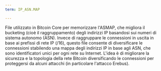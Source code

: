 ```yaml
---
term: IP_ASN.MAP

---
```

File utilizzato in Bitcoin Core per memorizzare l'ASMAP, che migliora il bucketing (cioè il raggruppamento) degli indirizzi IP basandosi sui numeri di sistema autonomo (ASN). Invece di raggruppare le connessioni in uscita in base ai prefissi di rete IP (/16), questo file consente di diversificare le connessioni stabilendo una mappa degli indirizzi IP in base agli ASN, che sono identificatori unici per ogni rete su Internet. L'idea è di migliorare la sicurezza e la topologia della rete Bitcoin diversificando le connessioni per proteggersi da alcuni attacchi (in particolare l'attacco Erebus).